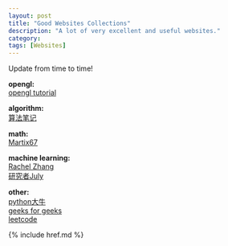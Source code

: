 ```yaml
---
layout: post
title: "Good Websites Collections"
description: "A lot of very excellent and useful websites."
category: 
tags: [Websites]
---
```


Update from time to time!

__opengl:__  
[opengl tutorial](http://www.opengl-tutorial.org/)

__algorithm:__  
[算法笔记](http://zjsblog.com/ALGO/index.html)

__math:__  
[Martix67](http://www.matrix67.com/blog/)

__machine learning:__  
[Rachel Zhang](http://blog.csdn.net/abcjennifer/)  
[研究者July](http://blog.csdn.net/v_JULY_v)

__other:__  
[python大牛](http://satyajit.ranjeev.in/)  
[geeks for geeks](http://www.geeksforgeeks.org/)  
[leetcode](http://leetcode.com/)

{% include href.md %}
